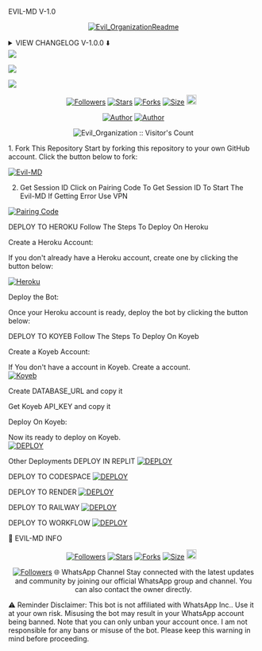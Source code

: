 EVIL-MD V-1.0
<p align="center"> <a href="https://github.com/Jeeryblow/Evil-MD"><img src="http://readme-typing-svg.herokuapp.com?color=red&center=true&vCenter=true&multiline=false&lines=Evil-MD-+v1.0+MultiDevice;Developed+by+Evil_Organization;Give+star+and+forks+this+Repo+🌟" alt="Evil_OrganizationReadme"></a> </p> <details> <summary> VIEW CHANGELOG V-1.0.0 ⬇️ </summary>
All Downloaders Fixed Now.
Reply With Status Seen Added.
Added Control Bot Via Commands.
Overall Performance Improved.
</details>
<a><img src='https://i.imgur.com/LyHic3i.gif'/></a>

<a><img src='https://files.catbox.moe/pf270b.jpg'/></a>

<a><img src='https://i.imgur.com/LyHic3i.gif'/></a>

<p align="center"> <a href="https://github.com/Jeeryblow/Evil-MD/followers"><img title="Followers" src="https://img.shields.io/github/followers/Jeeryblow?color=blue&style=flat-square"></a> <a href="https://github.com/Jeeryblow/Evil-MD/stargazers/"><img title="Stars" src="https://img.shields.io/github/stars/Jeeryblow/Evil-MD?color=blue&style=flat-square"></a> <a href="https://github.com/Jeeryblow/Evil-MD/network/members"><img title="Forks" src="https://img.shields.io/github/forks/Jeeryblow/Evil-MD?color=blue&style=flat-square"></a> <a href="https://github.com/Jeeryblow/Evil-MD/"><img title="Size" src="https://img.shields.io/github/repo-size/Jeeryblow/Evil-MD?style=flat-square&color=green"></a> <a href="https://github.com/Jeeryblow/Evil-MD/graphs/commit-activity"><img height="20" src="https://img.shields.io/badge/Maintained%3F-yes-green.svg"></a>   </p> <p align='center'> </p> <p align="center"> <a href="https://github.com/Jeeryblow/Evil-MD"><img title="Author" src="https://img.shields.io/badge/Evil_Organization-black?style=for-the-badge&logo=Github"></a> <a href="https://whatsapp.com/channel/0029VafPB5BC1Fu9h6K7x812"><img title="Author" src="https://img.shields.io/badge/CHANNEL-black?style=for-the-badge&logo=whatsapp"></a> <p align="center"><img src="https://profile-counter.glitch.me/{Evil-MD}/count.svg" alt="Evil_Organization :: Visitor's Count" old_src="https://profile-counter.glitch.me/{Evil_Organization}/count.svg" /></p>
1. Fork This Repository
Start by forking this repository to your own GitHub account. Click the button below to fork:

<a href="https://github.com/Jeeryblow/Evil-MD/fork"><img title="Evil-MD" src="https://img.shields.io/badge/FORK-EVIL-MD-h?color=blue&style=for-the-badge&logo=stackshare"></a>

2. Get Session ID
Click on Pairing Code To Get Session ID To Start The Evil-MD If Getting Error Use VPN

<a href='https://evilmd.onrender.com' target="_blank"><img alt='Pairing Code' src='https://img.shields.io/badge/Get Pairing Code-black?style=for-the-badge&logo=opencv&logoColor=red'/></a>

DEPLOY TO HEROKU
Follow The Steps To Deploy On Heroku

Create a Heroku Account:

If you don't already have a Heroku account, create one by clicking the button below:

<a href='https://signup.heroku.com/' target="_blank"><img alt='Heroku' src='https://img.shields.io/badge/-Create-black?style=for-the-badge&logo=heroku&logoColor=red'/></a>

Deploy the Bot:

Once your Heroku account is ready, deploy the bot by clicking the button below:



DEPLOY TO KOYEB
Follow The Steps To Deploy On Koyeb

Create a Koyeb Account:

If You don't have a account in Koyeb. Create a account.
<br>
<a href='https://app.koyeb.com/auth/signup' target="_blank"><img alt='Koyeb' src='https://img.shields.io/badge/-Create-black?style=for-the-badge&logo=koyeb&logoColor=white'/></a>

Create DATABASE_URL and copy it

Get Koyeb API_KEY and copy it

Deploy On Koyeb:

Now its ready to deploy on Koyeb.
<br>
<a href='https://app.koyeb.com/services/deploy?type=git&repository=Jeeryblow/Evil-MD&ports=3000;http;/&env[SESSION_ID]=null&env[DATABASE_URL]=null&env[KOYEB_API]=null&env[MODE]=public&env[PREFIX]=.&env&env[PORT]=3000&[KOYEB]=true&env[OWNER_NUMBER]=,null&env[OWNER_NAME]=Evil_Organization&env[AUTO_REJECT_CALLS]=false&env[WELCOME]=false&env[AUTO_READ_STATUS]=true&env[STATUS_READ_MSG]=Evil-MD&env[AUTO_REPLY_STATUS]=true&env[AUTO_READ_MESSAGES]=false&env[ALWAYS_ONLINE]=false&env[AUTO_RECORDING]=false&env[AUTO_TYPING]=false&env[AUTO_REACT]=false&env[AUTO_BLOCK]=false&name=null&env[KOYEB_NAME]=evilmd&builder=dockerfile' target="_blank"><img alt='DEPLOY' src='https://img.shields.io/badge/-KOYEB-blue?style=for-the-badge&logo=koyeb&logoColor=white'/></a>

Other Deployments
DEPLOY IN REPLIT
<a href='https://repl.it/github/Jeeryblow/Evil-MD' target="_blank"><img alt='DEPLOY' src='https://img.shields.io/badge/-REPLIT-orange?style=for-the-badge&logo=replit&logoColor=white'/></a>

DEPLOY TO CODESPACE
<a href='https://github.com/codespaces/new' target="_blank"><img alt='DEPLOY' src='https://img.shields.io/badge/CODESPACE-h?color=navy&style=for-the-badge&logo=visualstudiocode'/></a></p>

DEPLOY TO RENDER
<a href='https://dashboard.render.com' target="_blank"><img alt='DEPLOY' src='https://img.shields.io/badge/RENDER-h?color=maroon&style=for-the-badge&logo=render'/></a></p>

DEPLOY TO RAILWAY
<a href='https://railway.app/new' target="_blank"><img alt='DEPLOY' src='https://img.shields.io/badge/RAILWAY-h?color=black&style=for-the-badge&logo=railway'/></a></p>

DEPLOY TO WORKFLOW
<a href='https://whatsapp.com/channel/0029VafPB5BC1Fu9h6K7x812' target="_blank"><img alt='DEPLOY' src='https://img.shields.io/badge/WORKFLOW-h?color=pink&style=for-the-badge&logo=github'/></a></p>

🔗 EVIL-MD INFO
<p align="center"> <a href="https://github.com/Jeeryblow/Evil-MD/followers"><img title="Followers" src="https://img.shields.io/github/followers/Jeeryblow?color=blue&style=square"></a> <a href="https://github.com/Jeeryblow/Evil-MD/stargazers/"><img title="Stars" src="https://img.shields.io/github/stars/Jeeryblow/Evil-MD?color=blue&style=square"></a> <a href="https://github.com/Jeeryblow/Evil-MD/network/members"><img title="Forks" src="https://img.shields.io/github/forks/Jeeryblow/Evil-MD?color=blue&style=square"></a> <a href="https://github.com/Jeeryblow/Evil-MD/"><img title="Size" src="https://img.shields.io/github/repo-size/Jeeryblow/Evil-MD?style=square&color=green"></a> <a href="https://github.com/Jeeryblow/Evil-MD/graphs/commit-activity"><img height="20" src="https://img.shields.io/badge/Maintained%3F-yes-green.svg"></a>   <p align="center"> <a href="https://github.com/Jeeryblow/Evil-MD/blob/main/LICENSE"><img title="Followers" src="https://img.shields.io/github/license/Jeeryblow/Evil-MD?color=green&label=License&style=square"></a>
🌐 WhatsApp Channel
Stay connected with the latest updates and community by joining our official WhatsApp group and channel. You can also contact the owner directly.



⚠️ Reminder
Disclaimer: This bot is not affiliated with WhatsApp Inc.. Use it at your own risk.
Misusing the bot may result in your WhatsApp account being banned. Note that you can only unban your account once.
I am not responsible for any bans or misuse of the bot. Please keep this warning in mind before proceeding.
